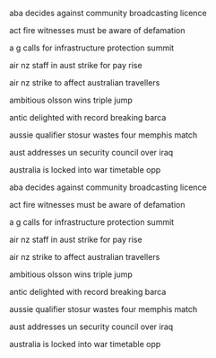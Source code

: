 aba decides against community broadcasting licence

act fire witnesses must be aware of defamation

a g calls for infrastructure protection summit

air nz staff in aust strike for pay rise

air nz strike to affect australian travellers

ambitious olsson wins triple jump

antic delighted with record breaking barca

aussie qualifier stosur wastes four memphis match

aust addresses un security council over iraq

australia is locked into war timetable opp

aba decides against community broadcasting licence

act fire witnesses must be aware of defamation

a g calls for infrastructure protection summit

air nz staff in aust strike for pay rise

air nz strike to affect australian travellers

ambitious olsson wins triple jump

antic delighted with record breaking barca

aussie qualifier stosur wastes four memphis match

aust addresses un security council over iraq

australia is locked into war timetable opp

